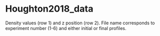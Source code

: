 # Houghton2018_data

Density values (row 1) and z position (row 2). File name corresponds to experiment number (1-6) and either initial or final profiles.
